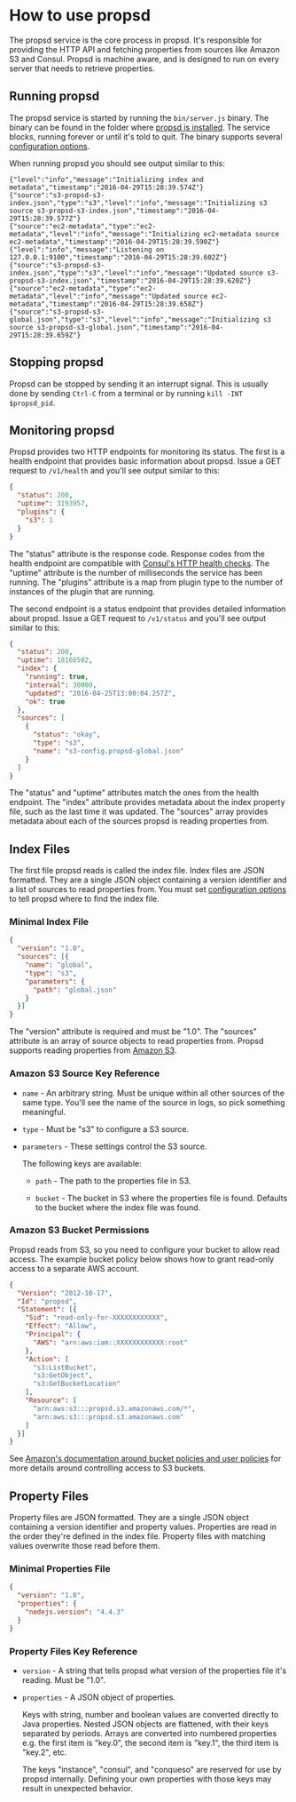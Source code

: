 # How to use propsd #

The propsd service is the core process in propsd. It's responsible for
providing the HTTP API and fetching properties from sources like Amazon S3 and
Consul. Propsd is machine aware, and is designed to run on every server that
needs to retrieve properties.

## Running propsd ##

The propsd service is started by running the `bin/server.js` binary. The binary
can be found in the folder where [propsd is installed][installation]. The
service blocks, running forever or until it's told to quit. The binary supports
several [configuration options][configuration].

When running propsd you should see output similar to this:

~~~text
{"level":"info","message":"Initializing index and metadata","timestamp":"2016-04-29T15:28:39.574Z"}
{"source":"s3-propsd-s3-index.json","type":"s3","level":"info","message":"Initializing s3 source s3-propsd-s3-index.json","timestamp":"2016-04-29T15:28:39.577Z"}
{"source":"ec2-metadata","type":"ec2-metadata","level":"info","message":"Initializing ec2-metadata source ec2-metadata","timestamp":"2016-04-29T15:28:39.590Z"}
{"level":"info","message":"Listening on 127.0.0.1:9100","timestamp":"2016-04-29T15:28:39.602Z"}
{"source":"s3-propsd-s3-index.json","type":"s3","level":"info","message":"Updated source s3-propsd-s3-index.json","timestamp":"2016-04-29T15:28:39.620Z"}
{"source":"ec2-metadata","type":"ec2-metadata","level":"info","message":"Updated source ec2-metadata","timestamp":"2016-04-29T15:28:39.658Z"}
{"source":"s3-propsd-s3-global.json","type":"s3","level":"info","message":"Initializing s3 source s3-propsd-s3-global.json","timestamp":"2016-04-29T15:28:39.659Z"}
~~~

## Stopping propsd ##

Propsd can be stopped by sending it an interrupt signal. This is usually done
by sending `Ctrl-C` from a terminal or by running `kill -INT $propsd_pid`.

## Monitoring propsd ##

Propsd provides two HTTP endpoints for monitoring its status. The first is
a health endpoint that provides basic information about propsd. Issue a GET
request to `/v1/health` and you'll see output similar to this:

~~~json
{
  "status": 200,
  "uptime": 3193957,
  "plugins": {
    "s3": 1
  }
}
~~~

The "status" attribute is the response code. Response codes from the health
endpoint are compatible with [Consul's HTTP health checks][consul]. The
"uptime" attribute is the number of milliseconds the service has been running.
The "plugins" attribute is a map from plugin type to the number of instances of
the plugin that are running.

The second endpoint is a status endpoint that provides detailed information
about propsd. Issue a GET request to `/v1/status` and you'll see output
similar to this:

~~~json
{
  "status": 200,
  "uptime": 18160502,
  "index": {
    "running": true,
    "interval": 30000,
    "updated": "2016-04-25T13:00:04.257Z",
    "ok": true
  },
  "sources": [
    {
      "status": "okay",
      "type": "s3",
      "name": "s3-config.propsd-global.json"
    }
  ]
}
~~~

The "status" and "uptime" attributes match the ones from the health endpoint.
The "index" attribute provides metadata about the index property file, such as
the last time it was updated. The "sources" array provides metadata about each
of the sources propsd is reading properties from.

## Index Files ##

The first file propsd reads is called the index file. Index files are JSON
formatted. They are a single JSON object containing a version identifier and
a list of sources to read properties from. You must set [configuration
options][configuration] to tell propsd where to find the index file.

### Minimal Index File ###

~~~json
{
  "version": "1.0",
  "sources": [{
    "name": "global",
    "type": "s3",
    "parameters": {
      "path": "global.json"
    }
  }]
}
~~~

The "version" attribute is required and must be "1.0". The "sources" attribute
is an array of source objects to read properties from. Propsd supports reading
properties from [Amazon S3][].

### Amazon S3 Source Key Reference ###

* `name` - An arbitrary string. Must be unique within all other sources of the
  same type. You'll see the name of the source in logs, so pick something
  meaningful.

* `type` - Must be "s3" to configure a S3 source.

* `parameters` - These settings control the S3 source.

  The following keys are available:

  * `path` - The path to the properties file in S3.

  * `bucket` - The bucket in S3 where the properties file is found. Defaults to
    the bucket where the index file was found.

### Amazon S3 Bucket Permissions ###

Propsd reads from S3, so you need to configure your bucket to allow read
access. The example bucket policy below shows how to grant read-only access to
a separate AWS account.

~~~json
{
  "Version": "2012-10-17",
  "Id": "propsd",
  "Statement": [{
    "Sid": "read-only-for-XXXXXXXXXXXX",
    "Effect": "Allow",
    "Principal": {
      "AWS": "arn:aws:iam::XXXXXXXXXXXX:root"
    },
    "Action": [
      "s3:ListBucket",
      "s3:GetObject",
      "s3:GetBucketLocation"
    ],
    "Resource": [
      "arn:aws:s3:::propsd.s3.amazonaws.com/*",
      "arn:aws:s3:::propsd.s3.amazonaws.com"
    ]
  }]
}
~~~

See [Amazon's documentation around bucket policies and user
policies][bucket-policies] for more details around controlling access to S3
buckets.

## Property Files ##

Property files are JSON formatted. They are a single JSON object containing
a version identifier and property values. Properties are read in the
order they're defined in the index file. Property files with matching values
overwrite those read before them.

### Minimal Properties File ###

~~~json
{
  "version": "1.0",
  "properties": {
    "nodejs.version": "4.4.3"
  }
}
~~~

### Property Files Key Reference ###

* `version` - A string that tells propsd what version of the properties file
  it's reading. Must be "1.0".

* `properties` - A JSON object of properties.

  Keys with string, number and boolean values are converted directly to Java
  properties. Nested JSON objects are flattened, with their keys separated by
  periods. Arrays are converted into numbered properties e.g. the first item is
  "key.0", the second item is "key.1", the third item is "key.2", etc.

  The keys "instance", "consul", and "conqueso" are reserved for use by propsd
  internally. Defining your own properties with those keys may result in
  unexpected behavior.


[installation]: "./installation.md"
[configuration]: "./configuration.md"
[consul]: https://www.consul.io/docs/agent/checks.html
[Amazon S3]: https://aws.amazon.com/s3/
[bucket-policies]: http://docs.aws.amazon.com/AmazonS3/latest/dev/using-iam-policies.html
